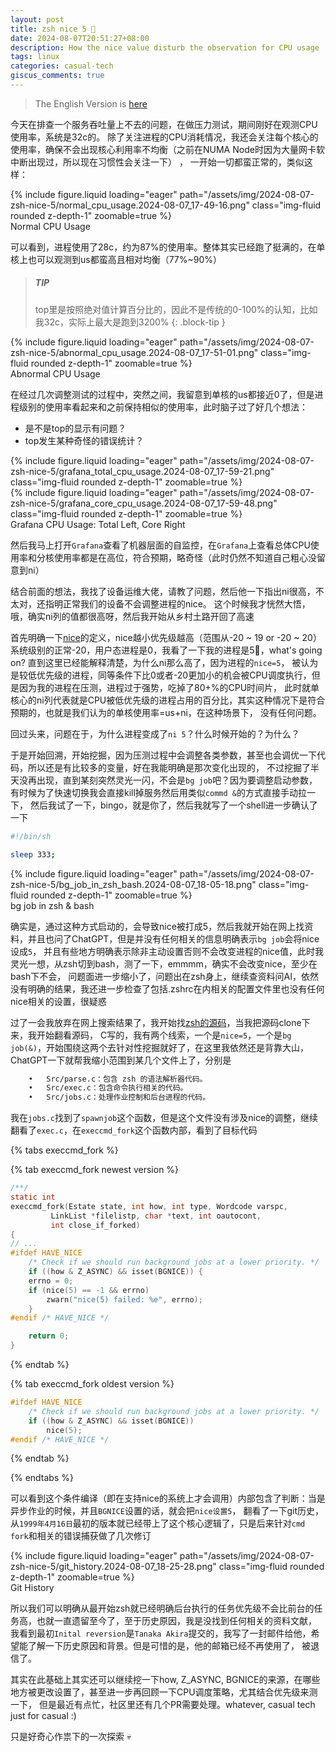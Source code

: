 ```yaml
---
layout: post
title: zsh nice 5 🧐
date: 2024-08-07T20:51:27+08:00
description: How the nice value disturb the observation for CPU usage
tags: linux
categories: casual-tech
giscus_comments: true
---
```


> The English Version is [here](https://medium.com/@ifuryst./zsh-nice-5-f520a70d0f90)

今天在排查一个服务吞吐量上不去的问题，在做压力测试，期间刚好在观测CPU使用率，系统是32c的。
除了关注进程的CPU消耗情况，我还会关注每个核心的使用率，确保不会出现核心利用率不均衡（之前在NUMA Node时因为大量网卡软中断出现过，所以现在习惯性会关注一下） ，
一开始一切都蛮正常的，类似这样：

<div class="row mt-3">
    <div class="col-12 col-md-8 col-lg-6 col-xl-6 col-xxl-6 mt-0 mb-0 mx-auto">
        {% include figure.liquid loading="eager" path="/assets/img/2024-08-07-zsh-nice-5/normal_cpu_usage.2024-08-07_17-49-16.png" class="img-fluid rounded z-depth-1" zoomable=true %}
    </div> 
</div>
<div class="caption mt-0">
    Normal CPU Usage
</div>

可以看到，进程使用了28c，约为87%的使用率。整体其实已经跑了挺满的，在单核上也可以观测到us都蛮高且相对均衡（77%~90%）

> ##### TIP
>
> top里是按照绝对值计算百分比的，因此不是传统的0-100%的认知，比如我32c，实际上最大是跑到3200%
{: .block-tip }

<div class="row mt-3">
    <div class="col-12 col-md-8 col-lg-6 col-xl-6 col-xxl-6 mt-0 mb-0 mx-auto">
        {% include figure.liquid loading="eager" path="/assets/img/2024-08-07-zsh-nice-5/abnormal_cpu_usage.2024-08-07_17-51-01.png" class="img-fluid rounded z-depth-1" zoomable=true %}
    </div>
</div>
<div class="caption mt-0">
    Abnormal CPU Usage
</div>

在经过几次调整测试的过程中，突然之间，我留意到单核的us都接近0了，但是进程级别的使用率看起来和之前保持相似的使用率，此时脑子过了好几个想法：

- 是不是top的显示有问题？
- top发生某种奇怪的错误统计？

<div class="row mt-3">
    <div class="col-sm mt-0 mb-0">
        {% include figure.liquid loading="eager" path="/assets/img/2024-08-07-zsh-nice-5/grafana_total_cpu_usage.2024-08-07_17-59-21.png" class="img-fluid rounded z-depth-1" zoomable=true %}
    </div>
    <div class="col-sm mt-0 mb-0">
        {% include figure.liquid loading="eager" path="/assets/img/2024-08-07-zsh-nice-5/grafana_core_cpu_usage.2024-08-07_17-59-48.png" class="img-fluid rounded z-depth-1" zoomable=true %}
    </div>
</div>
<div class="caption mt-0">
    Grafana CPU Usage: Total Left, Core Right
</div>

然后我马上打开`Grafana`查看了机器层面的自监控，在`Grafana`上查看总体CPU使用率和分核使用率都是在高位，符合预期，略奇怪（此时仍然不知道自己粗心没留意到ni）

结合前面的想法，我找了设备运维大佬，请教了问题，然后他一下指出ni很高，不太对，还指明正常我们的设备不会调整进程的nice。
这个时候我才恍然大悟，哦，确实ni列的值都很高呀，然后我开始从乡村土路开回了高速

首先明确一下[nice](https://en.wikipedia.org/wiki/Nice_(Unix))的定义，nice越小优先级越高（范围从-20 ~ 19 or -20 ~ 20）
系统级别的正常-20，用户态进程是0，我看了一下我的进程是5🤔，what's going on? 直到这里已经能解释清楚，为什么ni那么高了，因为进程的`nice=5`，
被认为是较低优先级的进程，同等条件下比0或者-20更加小的机会被CPU调度执行，但是因为我的进程在压测，进程过于强势，吃掉了80+%的CPU时间片，
此时就单核心的ni列代表就是CPU被低优先级的进程占用的百分比，其实这种情况下是符合预期的，也就是我们认为的单核使用率=us+ni，在这种场景下，
没有任何问题。

回过头来，问题在于，为什么进程变成了`ni 5`？什么时候开始的？为什么？

于是开始回溯，开始挖掘，因为压测过程中会调整各类参数，甚至也会调优一下代码，所以还是有比较多的变量，好在我能明确是那次变化出现的，
不过挖掘了半天没再出现，直到某刻突然灵光一闪，不会是`bg job`吧？因为要调整启动参数，有时候为了快速切换我会直接kill掉服务然后用类似`commd &`的方式直接手动拉一下，
然后我试了一下，bingo，就是你了，然后我就写了一个shell进一步确认了一下

```bash
#!/bin/sh

sleep 333;
```

<div class="row mt-3">
    <div class="col-sm mt-0 mb-0">
        {% include figure.liquid loading="eager" path="/assets/img/2024-08-07-zsh-nice-5/bg_job_in_zsh_bash.2024-08-07_18-05-18.png" class="img-fluid rounded z-depth-1" zoomable=true %}
    </div>
</div>
<div class="caption mt-0">
    bg job in zsh & bash
</div>

确实是，通过这种方式启动的，会导致nice被打成5，然后我就开始在网上找资料，并且也问了ChatGPT，但是并没有任何相关的信息明确表示`bg job`会将nice设成`5`，
并且有些地方明确表示除非主动设置否则不会改变进程的nice值，此时我灵光一想，从zsh切到bash，测了一下，emmmm，确实不会改变nice，至少在bash下不会，
问题面进一步缩小了，问题出在zsh身上，继续查资料问AI，依然没有明确的结果，我还进一步检查了包括.zshrc在内相关的配置文件里也没有任何nice相关的设置，很疑惑

过了一会我放弃在网上搜索结果了，我开始找[zsh的源码](https://zsh.sourceforge.io/Arc/git.html)，当我把源码clone下来，我开始翻看源码，
C写的，我有两个线索，一个是`nice=5`，一个是`bg job(&)`，开始围绕这两个去针对性挖掘就好了，在这里我依然还是背靠大山，ChatGPT一下就帮我缩小范围到某几个文件上了，分别是

```bash
	•	Src/parse.c：包含 zsh 的语法解析器代码。
	•	Src/exec.c：包含命令执行相关的代码。
	•	Src/jobs.c：处理作业控制和后台进程的代码。
```

我在`jobs.c`找到了`spawnjob`这个函数，但是这个文件没有涉及nice的调整，继续翻看了`exec.c`，在`execcmd_fork`这个函数内部，看到了目标代码

{% tabs execcmd_fork %}

{% tab execcmd_fork newest version %}

```c
/**/
static int
execcmd_fork(Estate state, int how, int type, Wordcode varspc,
	     LinkList *filelistp, char *text, int oautocont,
	     int close_if_forked)
{
// ...
#ifdef HAVE_NICE
    /* Check if we should run background jobs at a lower priority. */
    if ((how & Z_ASYNC) && isset(BGNICE)) {
	errno = 0;
	if (nice(5) == -1 && errno)
	    zwarn("nice(5) failed: %e", errno);
    }
#endif /* HAVE_NICE */

    return 0;
}
```

{% endtab %}

{% tab execcmd_fork oldest version %}

```c
#ifdef HAVE_NICE
	/* Check if we should run background jobs at a lower priority. */
	if ((how & Z_ASYNC) && isset(BGNICE))
	    nice(5);
#endif /* HAVE_NICE */
```

{% endtab %}

{% endtabs %}

可以看到这个条件编译（即在支持nice的系统上才会调用）内部包含了判断：当是异步作业的时候，并且`BGNICE`设置的话，就会把`nice设置5`，
翻看了一下git历史，从`1999年4月16日`最初的版本就已经带上了这个核心逻辑了，只是后来针对`cmd fork`和相关的错误捕获做了几次修订

<div class="row mt-3">
    <div class="col-sm mt-0 mb-0">
        {% include figure.liquid loading="eager" path="/assets/img/2024-08-07-zsh-nice-5/git_history.2024-08-07_18-25-28.png" class="img-fluid rounded z-depth-1" zoomable=true %}
    </div>
</div>
<div class="caption mt-0">
    Git History
</div>

所以我们可以明确从最开始zsh就已经明确后台执行的任务优先级不会比前台的任务高，也就一直遗留至今了，至于历史原因，我是没找到任何相关的资料文献，
我看到最初`Inital reversion`是`Tanaka Akira`提交的，我写了一封邮件给他，希望能了解一下历史原因和背景。但是可惜的是，他的邮箱已经不再使用了，
被退信了。

其实在此基础上其实还可以继续挖一下how, Z_ASYNC, BGNICE的来源，在哪些地方被更改设置了，甚至进一步再回顾一下CPU调度策略，尤其结合优先级来测一下，
但是最近有点忙，社区里还有几个PR需要处理。whatever, casual tech just for casual :)

只是好奇心作祟下的一次探索 💀
